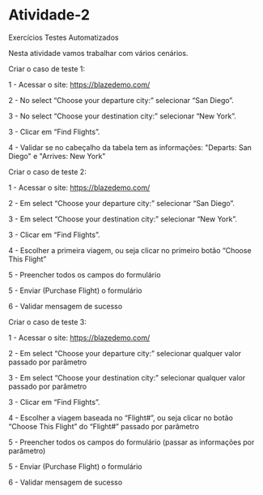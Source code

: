 # Atividade-2
Exercícios Testes Automatizados

Nesta atividade vamos trabalhar com vários cenários.


Criar o caso de teste 1:

1 - Acessar o site: https://blazedemo.com/

2 - No select “Choose your departure city:” selecionar “San Diego”.

3 - No select “Choose your destination city:” selecionar “New York”.

3 - Clicar em “Find Flights”.

4 - Validar se no cabeçalho da tabela tem as informações: "Departs: San Diego" e "Arrives: New York"

 
Criar o caso de teste 2:

1 - Acessar o site: https://blazedemo.com/

2 - Em select “Choose your departure city:” selecionar “San Diego”.

3 - Em select “Choose your destination city:” selecionar “New York”.

3 - Clicar em “Find Flights”.

4 - Escolher a primeira viagem, ou seja clicar no primeiro botão “Choose This Flight”

5 - Preencher todos os campos do formulário

5 - Enviar (Purchase Flight) o formulário

6 - Validar mensagem de sucesso

 
Criar o caso de teste 3:

1 - Acessar o site: https://blazedemo.com/

2 - Em select “Choose your departure city:” selecionar qualquer valor passado por parâmetro

3 - Em select “Choose your destination city:” selecionar qualquer valor passado por parâmetro

3 - Clicar em “Find Flights”.

4 - Escolher a viagem baseada no “Flight#”, ou seja clicar no botão “Choose This Flight” do “Flight#” passado por parâmetro

5 - Preencher todos os campos do formulário (passar as informações por parâmetro)

5 - Enviar (Purchase Flight) o formulário

6 - Validar mensagem de sucesso
